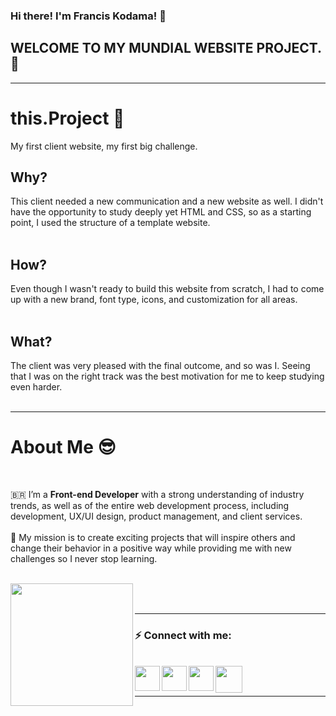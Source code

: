 ### Hi there! I'm Francis Kodama! 👋

## WELCOME TO MY MUNDIAL WEBSITE PROJECT. 👻

<hr />

# this.Project 📖

My first client website, my first big challenge.

## Why?

This client needed a new communication and a new website as well. I didn't have the opportunity to study deeply yet HTML and CSS, so as a starting point, I used the structure of a template website.
</br>
</br>

## How?

Even though I wasn't ready to build this website from scratch, I had to come up with a new brand, font type, icons, and customization for all areas.
</br>
</br>

## What?

The client was very pleased with the final outcome, and so was I. Seeing that I was on the right track was the best motivation for me to keep studying even harder.
</br>
</br>

<hr />

# About Me 😎

<br />

🇧🇷 I’m a **Front-end Developer** with a strong understanding of industry trends, as well as of the entire web development process, including development, UX/UI design, product management, and client services.
</br>
</br>
🚀 My mission is to create exciting projects that will inspire others and change their behavior in a positive way while providing me with new challenges so I never stop learning.
</br>
</br>

<a href="https://www.fkodama.com/" target="_blank">
<img align="left" width="196px" src="https://www.fkodama.com/_permanent-files/git/portfolio.svg"  />
</a>

</br>
</br>

<hr />

### ⚡ Connect with me:

<br />
<a href="https://www.fkodama.com/" target="_blank">
<img align="left" width="40px" src="https://www.fkodama.com/_permanent-files/git/website.svg"  />
</a>

<a href="https://www.linkedin.com/in/kodama/" target="_blank">
  <img align="left" width="40px" src="https://www.fkodama.com/_permanent-files/git/linkedin.svg"  />
</a>
<a href="https://www.instagram.com" target="_blank">
  <img align="left" width="40px" src="https://www.fkodama.com/_permanent-files/git/instagram.svg"  />
</a>
<a href="mailto:fk@fkodama.com">
  <img align="left" width="43px" src="https://www.fkodama.com/_permanent-files/git/email.svg" />
</a>

</br>
</br>

<hr />
